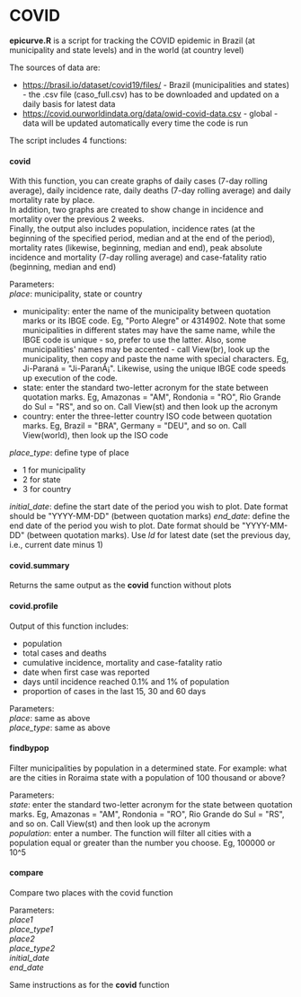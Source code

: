 # COVID

**epicurve.R** is a script for tracking the COVID epidemic in Brazil (at municipality and state levels) and in the world (at country level)

The sources of data are:
- https://brasil.io/dataset/covid19/files/ - Brazil (municipalities and states) - the .csv file (caso_full.csv) has to be downloaded and updated on a daily basis for latest data
- https://covid.ourworldindata.org/data/owid-covid-data.csv - global - data will be updated automatically every time the code is run

The script includes 4 functions:

#### covid
With this function, you can create graphs of daily cases (7-day rolling average), daily incidence rate, daily deaths (7-day rolling average) and daily mortality rate by place.  
In addition, two graphs are created to show change in incidence and mortality over the previous 2 weeks.  
Finally, the output also includes population, incidence rates (at the beginning of the specified period, median and at the end of the period), mortality rates (likewise, beginning, median and end), peak absolute incidence and mortality (7-day rolling average) and case-fatality ratio (beginning, median and end)

Parameters:  
*place*: municipality, state or country  
  * municipality: enter the name of the municipality between quotation marks or its IBGE code. Eg, "Porto Alegre" or 4314902. Note that some municipalities in different states may have the same name, while the IBGE code is unique - so, prefer to use the latter. Also, some municipalities' names may be accented - call View(br), look up the municipality, then copy and paste the name with special characters. Eg, Ji-Paraná = "Ji-ParanÃ¡". Likewise, using the unique IBGE code speeds up execution of the code.
  * state: enter the standard two-letter acronym for the state between quotation marks. Eg, Amazonas = "AM", Rondonia = "RO", Rio Grande do Sul = "RS", and so on. Call View(st) and then look up the acronym
  * country: enter the three-letter country ISO code between quotation marks. Eg, Brazil = "BRA", Germany = "DEU", and so on. Call View(world), then look up the ISO code

*place_type*: define type of place
* 1 for municipality
* 2 for state
* 3 for country

*initial_date*: define the start date of the period you wish to plot. Date format should be "YYYY-MM-DD" (between quotation marks)
*end_date*: define the end date of the period you wish to plot. Date format should be "YYYY-MM-DD" (between quotation marks). Use *ld* for latest date (set the previous day, i.e., current date minus 1)

#### covid.summary
Returns the same output as the **covid** function without plots

 
#### covid.profile
Output of this function includes:
* population  
* total cases and deaths
* cumulative incidence, mortality and case-fatality ratio
* date when first case was reported
* days until incidence reached 0.1% and 1% of population
* proportion of cases in the last 15, 30 and 60 days

Parameters:  
*place*: same as above  
*place_type*: same as above  

#### findbypop
Filter municipalities by population in a determined state.
For example: what are the cities in Roraima state with a population of 100 thousand or above?

Parameters:  
*state*: enter the standard two-letter acronym for the state between quotation marks. Eg, Amazonas = "AM", Rondonia = "RO", Rio Grande do Sul = "RS", and so on. Call View(st) and then look up the acronym  
*population*: enter a number. The function will filter all cities with a population equal or greater than the number you choose. Eg, 100000 or 10^5

#### compare

Compare two places with the covid function

Parameters:  
*place1*  
*place_type1*  
*place2*  
*place_type2*  
*initial_date*  
*end_date*

Same instructions as for the **covid** function
